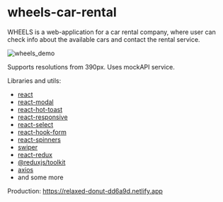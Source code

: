 # wheels-car-rental

WHEELS is a web-application for a car rental company, where user can check info about the
available cars and contact the rental service.

![wheels_demo](https://github.com/user-attachments/assets/0b9d8608-c7be-4384-8c2c-22000c7786f1)

Supports resolutions from 390px. Uses mockAPI service.

Libraries and utils:

- [react](https://react.dev/)
- [react-modal](https://www.npmjs.com/package/react-modal)
- [react-hot-toast](https://react-hot-toast.com/)
- [react-responsive](https://www.npmjs.com/package/react-responsive)
- [react-select](https://www.npmjs.com/package/react-select)
- [react-hook-form](https://www.npmjs.com/package/react-hook-form)
- [react-spinners](https://www.npmjs.com/package/react-spinners)
- [swiper](https://www.npmjs.com/package/swiper)
- [react-redux](https://www.npmjs.com/package/react-redux)
- [@reduxjs/toolkit](https://www.npmjs.com/package/@reduxjs/toolkit)
- [axios](https://www.npmjs.com/package/axios)
- and some more

Production: https://relaxed-donut-dd6a9d.netlify.app
